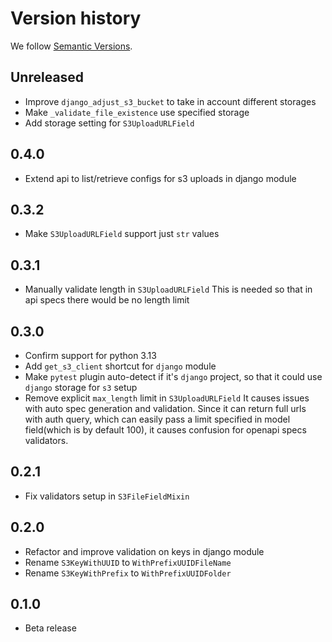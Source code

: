 # Version history

We follow [Semantic Versions](https://semver.org/).

## Unreleased

- Improve `django_adjust_s3_bucket` to take in account different storages
- Make `_validate_file_existence` use specified storage
- Add storage setting for `S3UploadURLField`

## 0.4.0

- Extend api to list/retrieve configs for s3 uploads in django module

## 0.3.2

- Make `S3UploadURLField` support just `str` values

## 0.3.1

- Manually validate length in `S3UploadURLField`
This is needed so that in api specs there would be no length limit

## 0.3.0

- Confirm support for python 3.13
- Add `get_s3_client` shortcut for `django` module
- Make `pytest` plugin auto-detect if it's `django` project, so that it could
use `django` storage for `s3` setup
- Remove explicit `max_length` limit in `S3UploadURLField`
  It causes issues with auto spec generation and validation.
  Since it can return full urls with auth query, which can easily pass
  a limit specified in model field(which is by default 100), it causes
  confusion for openapi specs validators.

## 0.2.1

- Fix validators setup in `S3FileFieldMixin`

## 0.2.0

- Refactor and improve validation on keys in django module
- Rename `S3KeyWithUUID` to `WithPrefixUUIDFileName`
- Rename `S3KeyWithPrefix` to `WithPrefixUUIDFolder`

## 0.1.0

- Beta release
